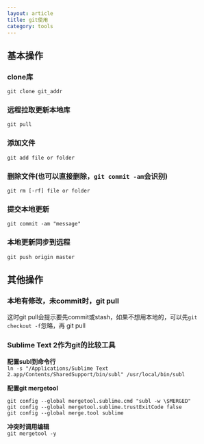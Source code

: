 ```yaml
---
layout: article
title: git使用
category: tools
---
```


## 基本操作

### clone库

`git clone git_addr`

### 远程拉取更新本地库

`git pull`

### 添加文件

`git add file or folder`

### 删除文件(也可以直接删除，`git commit -am`会识别)

`git rm [-rf] file or folder`

### 提交本地更新

`git commit -am "message"`

### 本地更新同步到远程

`git push origin master`

## 其他操作

### 本地有修改，未commit时，git pull

这时git pull会提示要先commit或stash，如果不想用本地的，可以先`git checkout -f`忽略，再 git pull

### Sublime Text 2作为git的比较工具

**配置subl到命令行**  
`ln -s "/Applications/Sublime Text 2.app/Contents/SharedSupport/bin/subl" /usr/local/bin/subl`

**配置git mergetool**

~~~~
git config --global mergetool.sublime.cmd "subl -w \$MERGED"
git config --global mergetool.sublime.trustExitCode false 
git config --global merge.tool sublime
~~~~

**冲突时调用编辑**  
`git mergetool -y`



